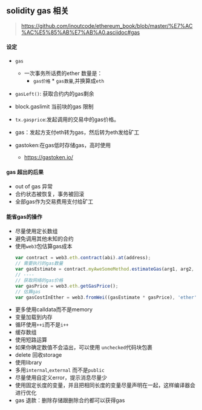 ## solidity gas 相关
> https://github.com/inoutcode/ethereum_book/blob/master/%E7%AC%AC%E5%85%AB%E7%AB%A0.asciidoc#gas

#### 设定

* `gas`
  * 一次事务所话费的ether 数量是：
    * `gas价格` * `gas数量`,并换算成`eth`
* `gasLeft()`: 获取合约内的gas剩余

* block.gaslimit 当前块的gas 限制
* `tx.gasprice`:发起调用的交易中的gas价格。
* gas：发起方支付eth转为gas，然后转为eth发给矿工
* gastoken:在gas低时存储gas，高时使用
  * https://gastoken.io/
#### gas 超出的后果
  * out of gas 异常
  * 合约状态被恢复，事务被回滚
  * 全部gas作为交易费用支付给矿工

#### 能省gas的操作
  * 尽量使用定长数组
  * 避免调用其他未知的合约
  * 使用`web3`包估算gas成本
    ```ts
    var contract = web3.eth.contract(abi).at(address);
    // 需要执行的gas数量
    var gasEstimate = contract.myAweSomeMethod.estimateGas(arg1, arg2, {from: account});
    // ----
    // 获取网络的gas价格
    var gasPrice = web3.eth.getGasPrice();
    // 估算gas
    var gasCostInEther = web3.fromWei((gasEstimate * gasPrice), 'ether');
    ```
  * 更多使用calldata而不是memory
  * 变量加载到内存
  * 循环使用`++i`而不是`i++`
  * 缓存数组
  * 使用短路运算
  * 如果你确定数值不会溢出，可以使用 `unchecked`代码块包裹
  * delete 回收storage
  * 使用library
  * 多用`internal`,`external` 而不是`public`
  * 尽量使用自定义error，提示消息尽量少
  * 使用固定长度的变量，并且把相同长度的变量尽量声明在一起，这样编译器会进行优化
  * gas 退款：删除存储跟删除合约都可以获得gas
